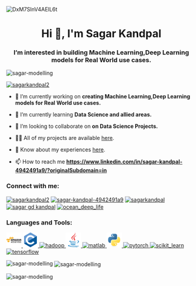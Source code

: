 ![DxM7SlnV4AElL6t](https://user-images.githubusercontent.com/67474853/136702382-55f63582-182b-40b9-b66a-617e7a6c66c1.jpeg)
<h1 align="center">Hi 👋, I'm Sagar Kandpal</h1>
<h3 align="center">I’m interested in building Machine Learning,Deep Learning models for Real World use cases.</h3>

<p align="left"> <img src="https://komarev.com/ghpvc/?username=sagar-modelling&label=Profile%20Views&color=0e75b6&style=plastic" alt="sagar-modelling" /> </p>

<p align="left"> <a href="https://twitter.com/sagarkandpal2" target="blank"><img src="https://img.shields.io/twitter/follow/sagarkandpal2?logo=twitter&style=for-the-badge" alt="sagarkandpal2" /></a> </p>

- 🔭 I’m currently working on **creating Machine Learning,Deep Learning models for Real World use cases.**

- 🌱 I’m currently learning **Data Science and allied areas.**

- 👯 I’m looking to collaborate on **on Data Science Projects.**

- 👨‍💻 All of my projects are available [here](https://github.com/Sagar-modelling).

- 📄 Know about my experiences [here](https://drive.google.com/file/d/15vEwNRl-8ztvhgsj4yT6ayf2wxW9LoYu/view?usp=sharing).

- 📫 How to reach me **https://www.linkedin.com/in/sagar-kandpal-4942491a9/?originalSubdomain=in**

<h3 align="left">Connect with me:</h3>
<p align="left">
<a href="https://twitter.com/sagarkandpal2" target="blank"><img align="center" src="https://raw.githubusercontent.com/rahuldkjain/github-profile-readme-generator/master/src/images/icons/Social/twitter.svg" alt="sagarkandpal2" height="30" width="40" /></a>
<a href="https://linkedin.com/in/sagar-kandpal-4942491a9" target="blank"><img align="center" src="https://raw.githubusercontent.com/rahuldkjain/github-profile-readme-generator/master/src/images/icons/Social/linked-in-alt.svg" alt="sagar-kandpal-4942491a9" height="30" width="40" /></a>
<a href="https://kaggle.com/sagarkandpal" target="blank"><img align="center" src="https://raw.githubusercontent.com/rahuldkjain/github-profile-readme-generator/master/src/images/icons/Social/kaggle.svg" alt="sagarkandpal" height="30" width="40" /></a>
<a href="https://fb.com/sagar gd kandpal" target="blank"><img align="center" src="https://raw.githubusercontent.com/rahuldkjain/github-profile-readme-generator/master/src/images/icons/Social/facebook.svg" alt="sagar gd kandpal" height="30" width="40" /></a>
<a href="https://instagram.com/ocean_deep_life" target="blank"><img align="center" src="https://raw.githubusercontent.com/rahuldkjain/github-profile-readme-generator/master/src/images/icons/Social/instagram.svg" alt="ocean_deep_life" height="30" width="40" /></a>
</p>

<h3 align="left">Languages and Tools:</h3>
<p align="left"> <a href="https://aws.amazon.com" target="_blank"> <img src="https://raw.githubusercontent.com/devicons/devicon/master/icons/amazonwebservices/amazonwebservices-original-wordmark.svg" alt="aws" width="40" height="40"/> </a> <a href="https://www.cprogramming.com/" target="_blank"> <img src="https://raw.githubusercontent.com/devicons/devicon/master/icons/c/c-original.svg" alt="c" width="40" height="40"/> </a> <a href="https://hadoop.apache.org/" target="_blank"> <img src="https://www.vectorlogo.zone/logos/apache_hadoop/apache_hadoop-icon.svg" alt="hadoop" width="40" height="40"/> </a> <a href="https://www.java.com" target="_blank"> <img src="https://raw.githubusercontent.com/devicons/devicon/master/icons/java/java-original.svg" alt="java" width="40" height="40"/> </a> <a href="https://www.mathworks.com/" target="_blank"> <img src="https://upload.wikimedia.org/wikipedia/commons/2/21/Matlab_Logo.png" alt="matlab" width="40" height="40"/> </a> <a href="https://www.python.org" target="_blank"> <img src="https://raw.githubusercontent.com/devicons/devicon/master/icons/python/python-original.svg" alt="python" width="40" height="40"/> </a> <a href="https://pytorch.org/" target="_blank"> <img src="https://www.vectorlogo.zone/logos/pytorch/pytorch-icon.svg" alt="pytorch" width="40" height="40"/> </a> <a href="https://scikit-learn.org/" target="_blank"> <img src="https://upload.wikimedia.org/wikipedia/commons/0/05/Scikit_learn_logo_small.svg" alt="scikit_learn" width="40" height="40"/> </a> <a href="https://www.tensorflow.org" target="_blank"> <img src="https://www.vectorlogo.zone/logos/tensorflow/tensorflow-icon.svg" alt="tensorflow" width="40" height="40"/> </a> </p>

<p><img align="left" src="https://github-readme-stats.vercel.app/api/top-langs?username=sagar-modelling&show_icons=true&locale=en&layout=compact" alt="sagar-modelling" /></p>


<p>&nbsp;<img align="center" src="https://github-readme-stats.vercel.app/api?username=sagar-modelling&show_icons=true&theme=dark&locale=en" alt="sagar-modelling" /></p>

<p><img align="center" src="https://github-readme-streak-stats.herokuapp.com/?user=sagar-modelling&theme=dark" alt="sagar-modelling" /></p>


